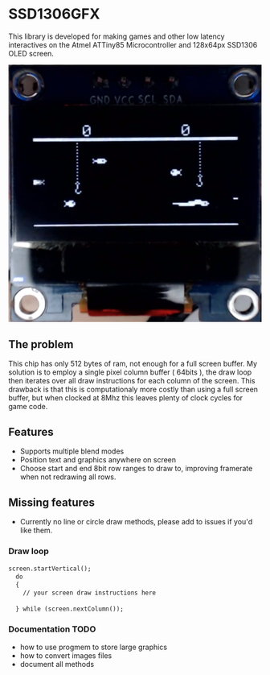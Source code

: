 # SSD1306GFX
This library is developed for making games and other low latency interactives on the Atmel ATTiny85 Microcontroller and 128x64px SSD1306 OLED screen. 

![example 1](./img/example.png)

## The problem
This chip has only 512 bytes of ram, not enough for a full screen buffer. My solution is to employ a single pixel column buffer ( 64bits ), the draw loop then iterates over all draw instructions for each column of the screen. This drawback is that this is computationaly more costly than using a full screen buffer, but when clocked at 8Mhz this leaves plenty of clock cycles for game code.

## Features

* Supports multiple blend modes
* Position text and graphics anywhere on screen
* Choose start and end 8bit row ranges to draw to, improving framerate when not redrawing all rows.

## Missing features

* Currently no line or circle draw methods, please add to issues if you'd like them.

### Draw loop


```
screen.startVertical();
  do
  {
    // your screen draw instructions here
    
  } while (screen.nextColumn());
```

### Documentation TODO

* how to use progmem to store large graphics
* how to convert images files
* document all methods
